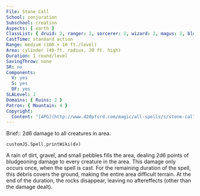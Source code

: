 ```yaml
---
File: Stone Call
School: conjuration
Subschool: creation
Aspects: [ earth ]
ClassList: { druid: 2, ranger: 2, sorcerer: 2, wizard: 2, magus: 2, bloodrager: 2 }
CastTime: standard action
Range: medium (100 + 10 ft./level)
Area: cylinder (40-ft. radius, 20 ft. high)
Duration: 1 round/level
SavingThrow: none
SR: no
Components:
  V: yes
  S: yes
  DF: yes
SLALevel: 2
Domains: { Ruins: 2 }
Patron: { Mountain: 4 }
Copyright:
  Content: "[APG](http://www.d20pfsrd.com/magic/all-spells/s/stone-call)"
---
```

Brief:: 2d6 damage to all creatures in area.

```dataviewjs
customJS.Spell.printWiki(dv)
```

A rain of dirt, gravel, and small pebbles fills the area, dealing 2d6 points of bludgeoning damage to every creature in the area. This damage only occurs once, when the spell is cast.  For the remaining duration of the spell, this debris covers the ground, making the entire area difficult terrain. At the end of the duration, the rocks disappear, leaving no aftereffects (other than the damage dealt).
